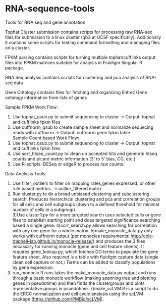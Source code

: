 RNA-sequence-tools
==================

Tools for RNA seq and gene annotation

Tophat Cluster submission contains scripts for processing raw RNA-seq files for submission to a linux cluster (qb3 at UCSF specifically).  Additionally it contains some scripts for testing command formatting and managing files on a cluster.

FPKM parsing contains scripts for turning multiple tophat/cufflinks output files into FPKM matrices suitable for analysis in Fluidigm Singular R package.

RNA Seq analysis contains scripts for clustering and pca analysis of RNA-seq data

Gene Ontology contains files for fetching and organizing Entrez Gene ontology information from lists of genes

Sample FPKM Work Flow:                
1) Use tophat_qsub.py to submit sequencing to cluster -> Output: tophat and cufflinks fpkm files         
2) Use cuffnorm_qsub to create sample sheet and normalize sequecing reads with cuffnorm -> Output: cuffnorm gene fpkm table               
Sample Count based Work Flow:
1) Use tophat_qsub.py to submit sequencing to cluster -> Output: tophat and cufflinks fpkm files 
2) Use sort_htseq_count.py to clean up accepted hits and generate htseq counts and picard metric information (3' to 5' bias, CG, etc.)
3) Use R-scripts: DESeq or edgeR to process raw counts.

Data Analysis Tools:
1) Use filter_outliers to filter on mapping rates,genes expressed, or other rule based metrics. -> outlier_filtered matrix           
2) Run cluster.py to do a broad unbiased clustering and subclustering search. Produces hierarchical clustering and pca and correlation groups for all cells and cell subgroups (down to a defined threshold for minimal number of cells in a subgroup)                          
3)Use cluster1.py for a more targeted search uses selected cells or gene files to establish starting point and does targeted significance searching based a single gene.
4)corr_search.py allows searching for correlation with any one gene for a whole matrix.
5)make_monocle_data.py only works with cuffnorm output (per monocles requirements: http://cole-trapnell-lab.github.io/monocle-release/) and produces the 3 files necassary for running monocle (gene and cell feature sheets). It requires gene_lookup.py, which fetches GO terms to populate the gene feature sheet. Also required is a table with fluidigm capture data (single clean cell capture or not.) Terms can be added to classify populations by gene expression. 
6) run_monocle.R runs takes the make_monocle_data.py output and runs through a basic monocle workflow (making spanning tree and plotting genes in pseudotime) and then finds the clustergroups and plots representative groups in psuedotime. 
7)make_scLVM.R is a script to do the ERCC normalization and cell cycle analysis using the scLVM package (https://github.com/PMBio/scLVM).





